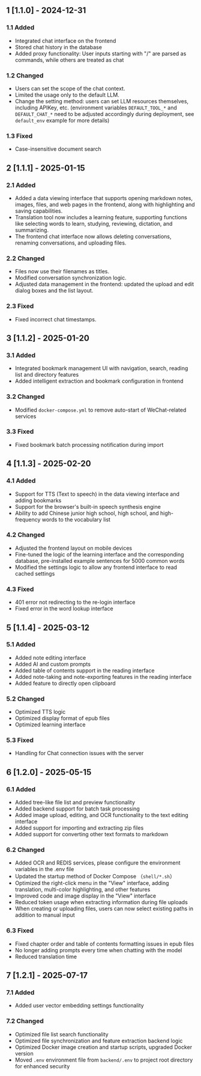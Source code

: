 ## 1 [1.1.0] - 2024-12-31

### 1.1 Added

- Integrated chat interface on the frontend
- Stored chat history in the database
- Added proxy functionality: User inputs starting with "/" are parsed as commands, while others are treated as chat

### 1.2 Changed

- Users can set the scope of the chat context.
- Limited the usage only to the default LLM.
- Change the setting method: users can set LLM resources themselves, including APIKey, etc. (environment variables `DEFAULT_TOOL_*` and `DEFAULT_CHAT_*` need to be adjusted accordingly during deployment, see `default_env` example for more details)
### 1.3 Fixed

- Case-insensitive document search

## 2 [1.1.1] - 2025-01-15

### 2.1 Added

- Added a data viewing interface that supports opening markdown notes, images, files, and web pages in the frontend, along with highlighting and saving capabilities.
- Translation tool now includes a learning feature, supporting functions like selecting words to learn, studying, reviewing, dictation, and summarizing.
- The frontend chat interface now allows deleting conversations, renaming conversations, and uploading files.

### 2.2 Changed

- Files now use their filenames as titles.
- Modified conversation synchronization logic.
- Adjusted data management in the frontend: updated the upload and edit dialog boxes and the list layout.

### 2.3 Fixed

- Fixed incorrect chat timestamps.


## 3 [1.1.2] - 2025-01-20

### 3.1 Added

- Integrated bookmark management UI with navigation, search, reading list and directory features
- Added intelligent extraction and bookmark configuration in frontend

### 3.2 Changed

- Modified `docker-compose.yml` to remove auto-start of WeChat-related services

### 3.3 Fixed

- Fixed bookmark batch processing notification during import


## 4 [1.1.3] - 2025-02-20

### 4.1 Added

- Support for TTS (Text to speech) in the data viewing interface and adding bookmarks
- Support for the browser's built-in speech synthesis engine
- Ability to add Chinese junior high school, high school, and high-frequency words to the vocabulary list

### 4.2 Changed

- Adjusted the frontend layout on mobile devices
- Fine-tuned the logic of the learning interface and the corresponding database, pre-installed example sentences for 5000 common words
- Modified the settings logic to allow any frontend interface to read cached settings

### 4.3 Fixed

- 401 error not redirecting to the re-login interface
- Fixed error in the word lookup interface


## 5 [1.1.4] - 2025-03-12

### 5.1 Added

- Added note editing interface
- Added AI and custom prompts
- Added table of contents support in the reading interface
- Added note-taking and note-exporting features in the reading interface
- Added feature to directly open clipboard

### 5.2 Changed

- Optimized TTS logic
- Optimized display format of epub files
- Optimized learning interface

### 5.3 Fixed

- Handling for Chat connection issues with the server

## 6 [1.2.0] - 2025-05-15

### 6.1 Added

- Added tree-like file list and preview functionality
- Added backend support for batch task processing
- Added image upload, editing, and OCR functionality to the text editing interface
- Added support for importing and extracting zip files
- Added support for converting other text formats to markdown

### 6.2 Changed

- Added OCR and REDIS services, please configure the environment variables in the .env file
- Updated the startup method of Docker Compose （`shell/*.sh`）
- Optimized the right-click menu in the "View" interface, adding translation, multi-color highlighting, and other features
- Improved code and image display in the "View" interface
- Reduced token usage when extracting information during file uploads
- When creating or uploading files, users can now select existing paths in addition to manual input

### 6.3 Fixed

- Fixed chapter order and table of contents formatting issues in epub files
- No longer adding prompts every time when chatting with the model
- Reduced translation time

## 7 [1.2.1] - 2025-07-17

### 7.1 Added

- Added user vector embedding settings functionality

### 7.2 Changed

- Optimized file list search functionality
- Optimized file synchronization and feature extraction backend logic
- Optimized Docker image creation and startup scripts, upgraded Docker version
- Moved `.env` environment file from `backend/.env` to project root directory for enhanced security